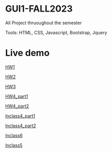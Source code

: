 # GUI1-FALL2023

All Project thruoughout the semester 

Tools: HTML, CSS, Javascript, Bootstrap, Jquery

# Live demo

[HW1](https://porchhaybe.github.io/GUI1-FALL2023/HW1/index.html)

[HW2](https://porchhaybe.github.io/GUI1-FALL2023/HW2/index.html)

[HW3](https://porchhaybe.github.io/GUI1-FALL2023/HW3/index.html)

[HW4_part1](https://porchhaybe.github.io/GUI1-FALL2023/HW4_part1/index.html)

[HW4_part2](https://porchhaybe.github.io/GUI1-FALL2023/HW4_part2/index.html)

[Inclass4_part1](https://porchhaybe.github.io/GUI1-FALL2023/inclass4/example1_source/add-content.html)

[Inclass4_part2](https://porchhaybe.github.io/GUI1-FALL2023/inclass4/example2_source/example.html)

[Inclass6](https://porchhaybe.github.io/GUI1-FALL2023/inclass6/index.html)

[Inclass5](https://porchhaybe.github.io/GUI1-FALL2023/inclass5/index.html)
